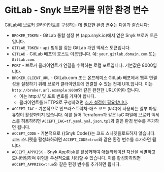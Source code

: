 # GitLab - Snyk 브로커를 위한 환경 변수

GitLab에 브로커 클라이언트를 구성하는 데 필요한 환경 변수는 다음과 같습니다:

- `BROKER_TOKEN` - GitLab 통합 설정 뷰 (app.snyk.io)에서 얻은 Snyk 브로커 토큰입니다.
- `GITLAB_TOKEN` - `api` 범위를 갖는 GitLab 개인 액세스 토큰입니다.
- `GITLAB` - GitLab 배포의 호스트 이름입니다. 예: `your.gitlab.domain.com` 또는 `GitLab.com`.
- `PORT` - 브로커 클라이언트가 연결을 수락하는 로컬 포트입니다. 기본값은 8000입니다.
- `BROKER_CLIENT_URL` - GitLab.com 또는 온프레미스 GitLab 배포에서 웹훅 연결성을 설정하기 위해 브로커 클라이언트에 연결할 수 있는 전체 URL입니다. 이는 `http://broker.url.example:8000`와 같은 완전한 URL이어야 합니다.
  - 이는 http:// 및 포트 번호를 가져야 합니다.
  - 클라이언트를 HTTPS로 구성하려면 [추가 설정이 필요합니다](https://docs.snyk.io/snyk-admin/snyk-broker/install-and-configure-broker-using-docker/advanced-configuration-for-snyk-broker-docker-installation/https-for-broker-client-with-docker).
- `ACCEPT_IAC` - 기본적으로 인프라스트럭처-애스 코드 (IaC)에 사용되는 일부 파일 유형이 활성화되지 않습니다. 예를 들어 Terraform과 같은 IaC 파일에 브로커 액세스를 허용하려면 `ACCEPT_IAC=tf,yaml,yml,json,tpl`과 같은 환경 변수를 추가하면 됩니다.
- `ACCEPT_CODE` - 기본적으로 {{Snyk Code}}는 코드 스니펫을로드하지 않습니다. 코드 스니펫을 활성화하려면 `ACCEPT_CODE=true`와 같은 환경 변수를 추가하면 됩니다.
- `ACCEPT_APPRISK` - Snyk AppRisk를 활성화하여 애플리케이션 자산을 식별하고 모니터링하며 위험을 우선적으로 처리할 수 있습니다. 이를 활성화하려면 `ACCEPT_APPRISK=true`와 같은 환경 변수를 추가하면 됩니다.